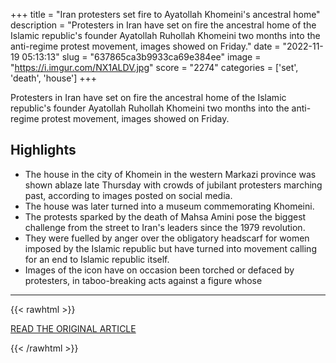 +++
title = "Iran protesters set fire to Ayatollah Khomeini's ancestral home"
description = "Protesters in Iran have set on fire the ancestral home of the Islamic republic's founder Ayatollah Ruhollah Khomeini two months into the anti-regime protest movement, images showed on Friday."
date = "2022-11-19 05:13:13"
slug = "637865ca3b9933ca69e384ee"
image = "https://i.imgur.com/NX1ALDV.jpg"
score = "2274"
categories = ['set', 'death', 'house']
+++

Protesters in Iran have set on fire the ancestral home of the Islamic republic's founder Ayatollah Ruhollah Khomeini two months into the anti-regime protest movement, images showed on Friday.

## Highlights

- The house in the city of Khomein in the western Markazi province was shown ablaze late Thursday with crowds of jubilant protesters marching past, according to images posted on social media.
- The house was later turned into a museum commemorating Khomeini.
- The protests sparked by the death of Mahsa Amini pose the biggest challenge from the street to Iran's leaders since the 1979 revolution.
- They were fuelled by anger over the obligatory headscarf for women imposed by the Islamic republic but have turned into movement calling for an end to Islamic republic itself.
- Images of the icon have on occasion been torched or defaced by protesters, in taboo-breaking acts against a figure whose

---

{{< rawhtml >}}
  <p class="article-category">
    <a target="_blank" href="https://www.france24.com/en/middle-east/20221118-iran-protesters-set-fire-to-ayatollah-khomeini-s-ancestral-home">READ THE ORIGINAL ARTICLE</a>
  </p>
{{< /rawhtml >}}
